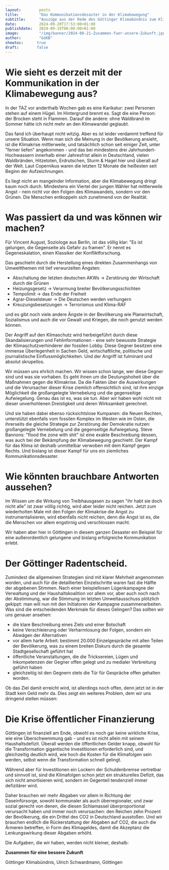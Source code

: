```yaml
---
layout:        posts
title:         "Das Kommunikationsdesaster in der Klimabewegung"
subtitle:      "Auszüge aus der Rede des Göttinger Klimabündnis zum Klimastreik"
date:          2024-09-20T17:53:00+01:00
publishdate:   2024-09-19T00:00:00+01:00
image:         "/img/banner/2024-08-21-Zusammen-fuer-unsere-Zukunft.jpg"
author:        "GöKB"
showtoc:      true
draft:        false
---
```



# Wie sieht es derzeit mit der Kommunikation in der Klimabewegung aus?

In der TAZ vor anderthalb Wochen gab es eine Karikatur: zwei Personen stehen auf einem Hügel. Im Hintergrund brennt es. Sagt die eine Person: der Brocken steht in Flammen. Darauf die andere: ohne Waldbrand im Sommer hätte ich nicht mehr an den Klimawandel geglaubt.

Das fand ich überhaupt nicht witzig. Aber es ist leider verdammt treffend für unsere Situation. Wenn man sich die Meinung in der Bevölkerung ansieht, ist die Klimakrise mittlerweile, und tatsächlich schon seit einiger Zeit, unter "ferner liefen" angekommen - und das bei mindestens drei Jahrhundert-Hochwassern innerhalb einer Jahresfrist allein in Deutschland, vielen Waldbränden, Hitzetoten, Erdrutschen, Sturm & Hagel hier und überall auf der Welt.
Laut Copernikus waren die letzten 12 Monate die heißesten seit Beginn der Aufzeichnungen.

Es liegt nicht an mangelnder Information, aber die Klimabewegung dringt kaum noch durch. Mindestens ein Viertel der jungen Wähler hat mittlerweile Angst - nein nicht vor den Folgen des Klimawandels, sondern vor den Grünen. Die Menschen entkoppeln sich zunehmend von der Realität.

# Was passiert da und was können wir machen?

Für Vincent August, Soziologe aus Berlin, ist das völlig klar: "Es ist gelungen, die Gegenseite als Gefahr zu framen". Er nennt es Gegeneskalation, einen Klassiker der Konfliktforschung.

Das geschieht durch die Herstellung eines direkten Zusammenhangs von Umweltthemen mit tief verwurzelten Ängsten:

- Abschaltung der letzten deutschen AKWs -> Zerstörung der Wirtschaft durch die Grünen
- Heizungsgesetz -> Verarmung breiter Bevölkerungsschichten
- Tempolimit -> das Ende der Freiheit
- Agrar-Dieselsteuer -> Die Deutschen werden verhungern
- Kreuzungsbesetzungen -> Terrorismus und Klima-RAF

und es gibt noch viele andere Ängste in der Bevölkerung wie Planwirtschaft, Sozialismus und auch die vor Gewalt und Kriegen, die noch genutzt werden können.

Der Angriff auf den Klimaschutz wird herbeigeführt durch diese Skandalisierungen und Fehlinformationen - eine sehr bewusste Strategie der Klimaschutzverhinderer der fossilen Lobby. Diese Gegner besitzen eine immense Überlegenheit in Sachen Geld, wirtschaftliche, politische und journalistische Einflussmöglichkeiten. Und der Angriff ist fulminant und absolut skrupellos.

Wir müssen uns ehrlich machen. Wir wissen schon lange, wer diese Gegner sind und was sie vorhaben. Es geht ihnen um die Deutungshoheit über die Maßnahmen gegen die Klimakrise. Da die Fakten über die Auswirkungen und die Verursacher dieser Krise ziemlich offensichtlich sind, ist ihre einzige Möglichkeit die großangelegte Vernebelung und die gegenseitige Aufwiegelung. Genau das ist es, was sie tun. Aber wir haben wohl nicht mit dieser unverhohlenen Dreistigkeit und deren Wirksamkeit gerechnet.

Und sie haben dabei ebenso rücksichtslose Kumpanen: die Neuen Rechten, unterstützt ebenfalls vom fossilen Komplex im Westen wie im Osten, die ihrerseits die gleiche Strategie zur Zerstörung der Demokratie nutzen: großangelegte Vernebelung und die gegenseitige Aufwiegelung. Steve Bannons: "flood the zone with shit" ist eine exakte Beschreibung dessen, was auch bei der Bekämpfung der Klimabewegung geschieht.
Der Kampf für das Klima ist deshalb unmittelbar verwoben mit dem Kampf gegen Rechts. Und bislang ist dieser Kampf für uns ein ziemliches Kommunikationsdesaster.

# Wie könnten brauchbare Antworten aussehen?

Im Wissen um die Wirkung von Treibhausgasen zu sagen "ihr habt sie doch nicht alle" ist zwar völlig richtig, wird aber leider nicht reichen.
Jetzt zum wiederholten Male mit den Folgen der Klimakrise die Angst zu instrumentalisieren, wird ebenfalls nicht reichen, denn die Angst ist es, die die Menschen vor allem engstirnig und verschlossen macht.

Wir haben aber hier in Göttingen in diesem ganzen Desaster ein Beispiel für eine außerordentlich gelungene und bislang erfolgreiche Kommunikation erlebt.

# Der Göttinger Radentscheid.

Zumindest die allgemeinen Strategien sind mit klarer Mehrheit angenommen worden, und auch für die detaillierten Einzelschritte waren fast die Hälfte der abgebenen Stimmen. Nach einer beispiellosen Lügenkampagne der Verwaltung und der Haushaltskoalition vor allem vor, aber auch noch nach der Abstimmung, war die Stimmung im letzten Umweltausschuss plötzlich gekippt: man will nun mit den Initiatoren der Kampagne zusammenarbeiten.
Was sind die entscheidenden Merkmale für dieses Gelingen? Das sollten wir uns genauer ansehen:

- die klare Beschreibung eines Ziels und einer Botschaft
- keine Verschleierung oder Verharmlosung der Folgen, sondern ein Abwägen der Alternativen
- vor allem harte Arbeit: bestimmt 20.000 Einzelgespräche mit allen Teilen der Bevölkerung, was zu einem breiten Diskurs durch die gesamte Stadtgesellschaft geführt hat
- öffentliche Veranstaltungen, die die Tricksereien, Lügen und Inkompetenzen der Gegner offen gelegt und zu medialer Verbreitung geführt haben
- gleichzeitig ist den Gegnern stets die Tür für Gespräche offen gehalten worden.

Ob das Ziel damit erreicht wird, ist allerdings noch offen, denn jetzt ist in der Stadt kein Geld mehr da. Dies zeigt ein weiteres Problem, dem wir uns dringend stellen müssen:

# Die Krise öffentlicher Finanzierung

Göttingen ist finanziell am Ende, obwohl es noch gar keine wirkliche Krise, wie eine Überschwemmung gab - und es ist nicht allein mit seinem Haushaltsdefizit. Überall werden die öffentlichen Gelder knapp, obwohl für die Transformation gigantische Investitionen erforderlich sind, und gleichzeitig deutlich wird, wie hoch die Kosten für die Klimafolgen sein werden, selbst wenn die Transformation schnell gelingt.

Während aber für Investitionen ein Lockern der Schuldenbremse vertretbar und sinnvoll ist, sind die Klimafolgen schon jetzt ein strukturelles Defizit, das sich nicht amortisieren wird, sondern im Gegenteil tendenziell immer defizitärer wird.

Daher brauchen wir mehr Abgaben vor allem in Richtung der Daseinfürsorge, sowohl kommunaler als auch überregionaler, und zwar sozial gerecht von denen, die diesen Schlamassel überproportional verursacht haben und immer noch verursachen: den Reichen zehn Prozent der Bevölkerung, die ein Drittel des CO2 in Deutschland ausstoßen. Und wir brauchen endlich die Rückerstattung der Abgaben auf CO2, die auch die Ärmeren betreffen,  in Form des Klimageldes, damit die Akzeptanz die Lenkungswirkung dieser Abgaben erhöht.

Die Aufgaben, die wir haben, werden nicht kleiner, deshalb:

**Zusammen für eine bessere Zukunft**

Göttinger Klimabündnis, Ulrich Schwardmann, Göttingen


